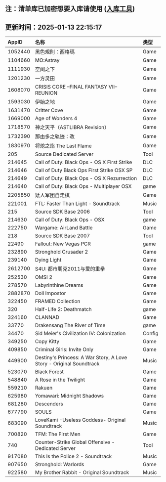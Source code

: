 ## 注：清单库已加密想要入库请使用 ([入库工具](https://github.com/BlankTMing/ManifestAutoUpdate/releases))

## 更新时间：2025-01-13 22:15:17
| AppID | 名称 | 类型  |
| :-------------------- | :----------------------------- | :----------- |
| 1052440 | 黑色規則：西格瑪| Game |
| 1104660 | MO:Astray| Game |
| 1111930 | 空间之下| Game |
| 1201230 | 一方灵田| Game |
| 1608070 | CRISIS CORE –FINAL FANTASY VII– REUNION| Game |
| 1593030 | 伊始之地| Game |
| 1631470 | Critter Cove| Game |
| 1669000 | Age of Wonders 4| Game |
| 1718570 | 神之天平（ASTLIBRA Revision）| Game |
| 1732390 | 那由多之轨迹：改| Game |
| 1830970 | 将熄之焰 The Last Flame| Game |
| 205 | Source Dedicated Server| Tool |
| 214645 | Call of Duty: Black Ops - OS X First Strike| DLC |
| 214646 | Call of Duty Black Ops First Strike OSX SP| DLC |
| 214649 | Call of Duty: Black Ops - OS X Rezurrection| DLC |
| 214640 | Call of Duty: Black Ops - Multiplayer OSX| game |
| 2205850 | 矮人军团自走棋| Game |
| 221001 | FTL: Faster Than Light - Soundtrack| Music |
| 215 | Source SDK Base 2006| Tool |
| 214630 | Call of Duty: Black Ops - OSX| game |
| 222750 | Wargame: AirLand Battle| Game |
| 218 | Source SDK Base 2007| Tool |
| 22490 | Fallout: New Vegas PCR| game |
| 232890 | Stronghold Crusader 2| Game |
| 239140 | Dying Light| Game |
| 2612700 | S4U: 都市朋克2011与爱的重拳| Game |
| 252530 | OMSI 2| Game |
| 278570 | Labyrinthine Dreams| Game |
| 2882870 | Doll Impostor| Game |
| 322450 | FRAMED Collection| Game |
| 320 | Half-Life 2: Deathmatch| game |
| 324160 | CLANNAD| Game |
| 33770 | Drakensang The River of Time| game |
| 34470 | Sid Meier's Civilization IV: Colonization| Config |
| 349250 | Copy Kitty| Game |
| 409850 | Criminal Girls: Invite Only| Game |
| 449900 | Destiny's Princess: A War Story, A Love Story - Original Soundtrack| Music |
| 523070 | Black Forest| Game |
| 548840 | A Rose in the Twilight| Game |
| 559210 | Rakuen| Game |
| 625980 | Yomawari: Midnight Shadows| Game |
| 681280 | Descenders| Game |
| 677790 | SOULS| Game |
| 683090 | LoveKami -Useless Goddess- Original Soundtrack| Music |
| 700820 | TFM: The First Men| Game |
| 740 | Counter-Strike Global Offensive - Dedicated Server| Tool |
| 917080 | This Is the Police 2 - Soundtrack| Music |
| 907650 | Stronghold: Warlords| Game |
| 922580 | My Brother Rabbit - Original Soundtrack| Music |

